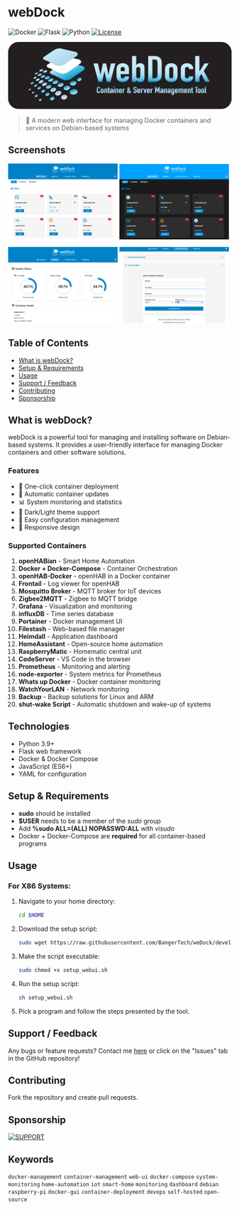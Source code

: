 # webDock

![Docker](https://img.shields.io/badge/docker-%230db7ed.svg?style=for-the-badge&logo=docker&logoColor=white)
![Flask](https://img.shields.io/badge/flask-%23000.svg?style=for-the-badge&logo=flask&logoColor=white)
![Python](https://img.shields.io/badge/python-3670A0?style=for-the-badge&logo=python&logoColor=ffdd54)
[![License](https://img.shields.io/github/license/BangerTech/webDock?style=for-the-badge)](LICENSE)

![weDock Logo](images/webdock-logo.png)

> 🐳 A modern web interface for managing Docker containers and services on Debian-based systems

## Screenshots

<img src="images/screenshots/dashboard-light.png" width="49%" /> <img src="images/screenshots/dashboard-dark.png" width="49%" />

<img src="images/screenshots/status.png" width="49%" /> <img src="images/screenshots/special.png" width="49%" />

## Table of Contents
- [What is webDock?](#what-is-webdock)
- [Setup & Requirements](#setup--requirements)
- [Usage](#usage)
- [Support / Feedback](#support--feedback)
- [Contributing](#contributing)
- [Sponsorship](#sponsorship)

## What is webDock?
webDock is a powerful tool for managing and installing software on Debian-based systems. It provides a user-friendly interface for managing Docker containers and other software solutions.

### Features
- 🚀 One-click container deployment
- 🔄 Automatic container updates
- 📊 System monitoring and statistics
- 🌙 Dark/Light theme support
- 🔧 Easy configuration management
- 📱 Responsive design

### Supported Containers
1. **openHABian** - Smart Home Automation
2. **Docker + Docker-Compose** - Container Orchestration
3. **openHAB-Docker** - openHAB in a Docker container
4. **Frontail** - Log viewer for openHAB
5. **Mosquitto Broker** - MQTT broker for IoT devices
6. **Zigbee2MQTT** - Zigbee to MQTT bridge
7. **Grafana** - Visualization and monitoring
8. **influxDB** - Time series database
9. **Portainer** - Docker management UI
10. **Filestash** - Web-based file manager
11. **Heimdall** - Application dashboard
12. **HomeAssistant** - Open-source home automation
13. **RaspberryMatic** - Homematic central unit
14. **CodeServer** - VS Code in the browser
15. **Prometheus** - Monitoring and alerting
16. **node-exporter** - System metrics for Prometheus
17. **Whats up Docker** - Docker container monitoring
18. **WatchYourLAN** - Network monitoring
19. **Backup** - Backup solutions for Linux and ARM
20. **shut-wake Script** - Automatic shutdown and wake-up of systems

## Technologies
- Python 3.9+
- Flask web framework
- Docker & Docker Compose
- JavaScript (ES6+)
- YAML for configuration

## Setup & Requirements
- **sudo** should be installed
- **$USER** needs to be a member of the _sudo_ group
- Add **%sudo  ALL=(ALL) NOPASSWD:ALL** with _visudo_
- Docker + Docker-Compose are **required** for all container-based programs

## Usage

### For X86 Systems:
1. Navigate to your home directory:
   ```bash
   cd $HOME
   ```
2. Download the setup script:
   ```bash
   sudo wget https://raw.githubusercontent.com/BangerTech/weDock/development/setup_webui.sh
   ```
3. Make the script executable:
   ```bash
   sudo chmod +x setup_webui.sh
   ```
4. Run the setup script:
   ```bash
   sh setup_webui.sh
   ```
5. Pick a program and follow the steps presented by the tool.

## Support / Feedback
Any bugs or feature requests? Contact me [here](https://github.com/bangertech) or click on the "Issues" tab in the GitHub repository!

## Contributing
Fork the repository and create pull requests.

## Sponsorship

<a href="https://www.paypal.com/cgi-bin/webscr?cmd=_s-xclick&hosted_button_id=FD26FHKRWS3US" target="_blank"><img src="https://pics.paypal.com/00/s/N2EwMzk4NzUtOTQ4Yy00Yjc4LWIwYmUtMTA3MWExNWIzYzMz/file.PNG" alt="SUPPORT" height="51"></a>

## Keywords
`docker-management` `container-management` `web-ui` `docker-compose` `system-monitoring` 
`home-automation` `iot` `smart-home` `monitoring` `dashboard` `debian` `raspberry-pi` 
`docker-gui` `container-deployment` `devops` `self-hosted` `open-source`
